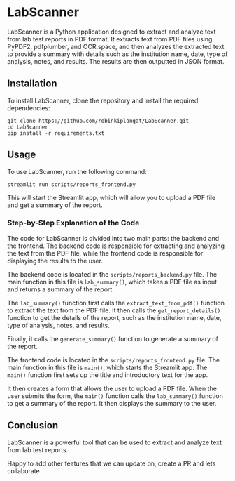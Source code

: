 # LabScanner

LabScanner is a Python application designed to extract and analyze text from lab test reports in PDF format. It extracts text from PDF files using PyPDF2, pdfplumber, and OCR.space, and then analyzes the extracted text to provide a summary with details such as the institution name, date, type of analysis, notes, and results. The results are then outputted in JSON format.

## Installation

To install LabScanner, clone the repository and install the required dependencies:

```
git clone https://github.com/robinkiplangat/LabScanner.git
cd LabScanner
pip install -r requirements.txt
```

## Usage

To use LabScanner, run the following command:

```
streamlit run scripts/reports_frontend.py
```

This will start the Streamlit app, which will allow you to upload a PDF file and get a summary of the report.

### Step-by-Step Explanation of the Code

The code for LabScanner is divided into two main parts: the backend and the frontend. The backend code is responsible for extracting and analyzing the text from the PDF file, while the frontend code is responsible for displaying the results to the user.

The backend code is located in the `scripts/reports_backend.py` file.  The main function in this file is `lab_summary()`, which takes a PDF file as input and returns a summary of the report. 

The `lab_summary()` function first calls the `extract_text_from_pdf()` function to extract the text from the PDF file. It then calls the `get_report_details()` function to get the details of the report, such as the institution name, date, type of analysis, notes, and results. 

Finally, it calls the `generate_summary()` function to generate a summary of the report.

The frontend code is located in the `scripts/reports_frontend.py` file. The main function in this file is `main()`, which starts the Streamlit app. The `main()` function first sets up the title and introductory text for the app. 

It then creates a form that allows the user to upload a PDF file. When the user submits the form, the `main()` function calls the `lab_summary()` function to get a summary of the report. It then displays the summary to the user.

## Conclusion

LabScanner is a powerful tool that can be used to extract and analyze text from lab test reports.

Happy to add other features that we can update on, create a PR and lets collaborate
